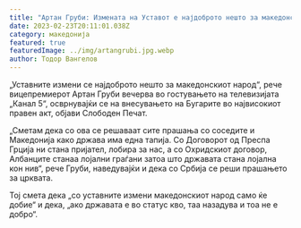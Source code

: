 ```yaml
---
title: "Артан Груби: Измената на Уставот е најдоброто нешто за македонскиот народ"
date: 2023-02-23T20:11:01.038Z
category: македонија
featured: true
featuredImage: ../img/artangrubi.jpg.webp
author: Тодор Вангелов
---
```


„Уставните измени се најдоброто нешто за македонскиот народ“, рече вицепремиерот Артан Груби вечерва во гостувањето на телевизијата „Канал 5“, осврнувајќи се на внесувањето на Бугарите во највисокиот правен акт, објави Слободен Печат.

„Сметам дека со ова се решаваат сите прашања со соседите и Македонија како држава има една тапија. Со Договорот од Преспа Грција ни стана пријател, лобира за нас, а со Охридскиот договор, Албанците станаа лојални граѓани затоа што државата стана лојална кон нив“, рече Груби, наведувајќи и дека со Србија се реши прашањето за црквата.

Тој смета дека „со уставните измени македонскиот народ само ќе добие“ и дека, „ако државата е во статус кво, таа назадува и тоа не е добро“.
